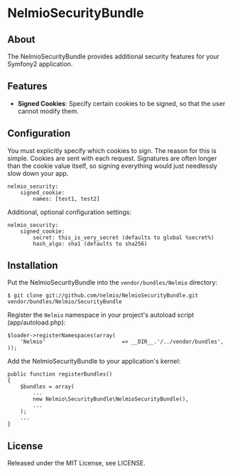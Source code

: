 # NelmioSecurityBundle

## About

The NelmioSecurityBundle provides additional security features for your Symfony2 application.

## Features

* **Signed Cookies**: Specify certain cookies to be signed, so that the user cannot modify
  them.

## Configuration

You must explicitly specify which cookies to sign. The reason for this is simple. Cookies are
sent with each request. Signatures are often longer than the cookie value itself, so signing
everything would just needlessly slow down your app.

    nelmio_security:
        signed_cookie:
            names: [test1, test2]

Additional, optional configuration settings:

    nelmio_security:
        signed_cookie:
            secret: this_is_very_secret (defaults to global %secret%)
            hash_algo: sha1 (defaults to sha256)

## Installation

Put the NelmioSecurityBundle into the ``vendor/bundles/Nelmio`` directory:

    $ git clone git://github.com/nelmio/NelmioSecurityBundle.git vendor/bundles/Nelmio/SecurityBundle

Register the `Nelmio` namespace in your project's autoload script (app/autoload.php):

    $loader->registerNamespaces(array(
        'Nelmio'                        => __DIR__.'/../vendor/bundles',
    ));

Add the NelmioSecurityBundle to your application's kernel:

    public function registerBundles()
    {
        $bundles = array(
            ...
            new Nelmio\SecurityBundle\NelmioSecurityBundle(),
            ...
        );
        ...
    }

## License

Released under the MIT License, see LICENSE.
